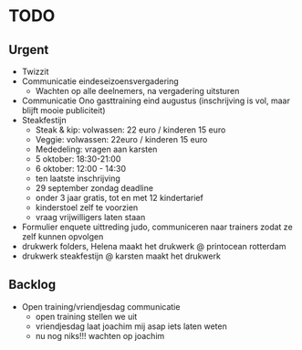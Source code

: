 # TODO
## Urgent
- Twizzit
- Communicatie eindeseizoensvergadering
	- Wachten op alle deelnemers, na vergadering uitsturen
- Communicatie Ono gasttraining eind augustus (inschrijving is vol, maar blijft mooie publiciteit)
- Steakfestijn
	- Steak & kip: volwassen: 22 euro / kinderen 15 euro
	- Veggie: volwassen: 22euro / kinderen 15 euro
	- Mededeling: vragen aan karsten
	- 5 oktober: 18:30-21:00
	- 6 oktober: 12:00 - 14:30
	- ten laatste inschrijving
	-  29 september zondag deadline
	- onder 3 jaar gratis, tot en met 12 kindertarief
	- kinderstoel zelf te voorzien
	- vraag vrijwilligers laten staan
- Formulier enquete uittreding judo, communiceren naar trainers zodat ze zelf kunnen opvolgen
- drukwerk folders, Helena maakt het drukwerk @ printocean rotterdam
- drukwerk steakfestijn @ karsten maakt het drukwerk 

## Backlog
- Open training/vriendjesdag communicatie
	- open training stellen we uit
	- vriendjesdag laat joachim mij asap iets laten weten
	- nu nog niks!!! wachten op joachim
<!--stackedit_data:
eyJoaXN0b3J5IjpbNDQxNTQzMTM0LDE5Mjk0NTA2MDYsMTU0Mz
QyODY1MSwxOTI5NDUwNjA2LDIwNzIyODA5MjQsLTE3NDY5Njcx
MTgsLTE0NTA0NzEzODUsMTY2NjI4MjYwNiwtNzUwMjUyNjkyLD
IxNjQ1ODI0NSwyMTUwNzY0MzMsLTM0Njc3Mzg5OCwxNjk4Nzc2
MDk3LDE2OTg3NzYwOTcsMTg1MDc1MDA4MywxNDU4Mzk4ODQ0LC
0zNTU0MTUzMjYsNDMxNDc5NzgsLTIxMTcwMDgyMTksNzA4Mjg2
ODU4XX0=
-->